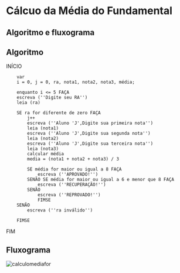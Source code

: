# Cálcuo da Média do Fundamental
## Algoritmo e fluxograma 

## Algoritmo
INÍCIO

		var
		i = 0, j = 0, ra, nota1, nota2, nota3, média;
		
		enquanto i <= 5 FAÇA
		escreva (''Digite seu RA'')
		leia (ra)
		
		SE ra for diferente de zero FAÇA
		  	j++
		  	escreva (''Aluno 'J',Digite sua primeira nota'')
			leia (nota1)
			escreva (''Aluno 'J',Digite sua segunda nota'')
		  	leia (nota2)
		  	escreva (''Aluno 'J',Digite sua terceira nota'')
		  	leia (nota3)
		  	calcular média
		  	media = (nota1 + nota2 + nota3) / 3

		  	SE média for maior ou igual a 8 FAÇA
		  		escreva (''APROVADO!'')
	  		SENÃO SE média for maior ou igual a 6 e menor que 8 FAÇA
	  			escreva (''RECUPERAÇÃO!'')
	  		SENÃO
		  		escreva (''REPROVADO!'')
        		FIMSE
		SENÃO
			escreva (''ra inválido'')
			
		FIMSE
FIM
## Fluxograma
![calculomediafor](https://user-images.githubusercontent.com/104536317/167487277-8ec363f7-e638-4f03-84ef-12fd3e8ad54d.png)


